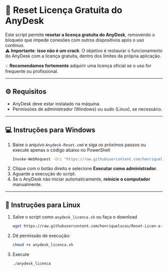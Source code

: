 # 🔄 Reset Licença Gratuita do AnyDesk

Este script permite **resetar a licença gratuita do AnyDesk**, removendo o bloqueio que impede conexões com outros dispositivos após o uso contínuo.  
⚠️ **Importante**: **isso não é um crack**. O objetivo é restaurar o funcionamento do AnyDesk com a licença gratuita, dentro dos limites da própria aplicação.

💡 **Recomendamos fortemente** adquirir uma licença oficial se o uso for frequente ou profissional.

---

## ⚙️ Requisitos

- AnyDesk deve estar instalado na máquina.
- Permissões de administrador (Windows) ou sudo (Linux), se necessário.

---

## 💻 Instruções para Windows

1. Baixe o arquivo `Anydesk-Reset.cmd` e siga os próximos passos ou execute apenas o código abaixo no PowerShell
   ```bash
   Invoke-WebRequest -Uri "https://raw.githubusercontent.com/henriquelucas/Reset-Licen-a-Anydesk/main/Anydesk-Reset.cmd" -OutFile "Anydesk_reset.cmd"; Start-Process "Anydesk_reset.cmd"

   
3. Clique com o botão direito e selecione **Executar como administrador**.
4. Aguarde a execução do script.
5. Se o AnyDesk não iniciar automaticamente, **reinicie o computador** manualmente.

---

## 🐧 Instruções para Linux

1. Salve o script como `anydesk_licenca.sh` ou faça o download
   ```bash
   wget https://raw.githubusercontent.com/henriquelucas/Reset-Licen-a-Anydesk/main/anydesk_licenca.sh
3. Dê permissão de execução:

   ```bash
   chmod +x anydesk_licenca.sh

4. Execute
   ```bash
   ./anydesk_licenca
